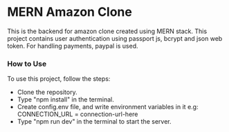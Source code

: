 # MERN Amazon Clone

This is the backend for amazon clone created using MERN stack. This project contains user authentication using passport js, bcrypt and json web token. For handling payments, paypal is used.

### How to Use

To use this project, follow the steps:
 - Clone the repository.
 - Type "npm install" in the terminal.
 - Create config.env file, and write environment variables in it e.g: CONNECTION_URL = connection-url-here
 - Type "npm run dev" in the terminal to start the server.

